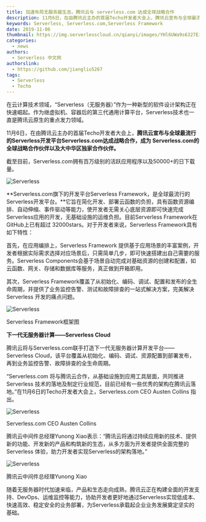 ```yaml
---
title: 加速布局无服务器生态，腾讯云与 serverless.com 达成全球战略合作
description: 11月6日，在由腾讯云主办的首届Techo开发者大会上，腾讯云宣布与全球最流行的Serverless开发平台Serverless.com达成战略合作，成为 Serverless.com的全球战略合作伙伴以及大中华区独家合作伙伴。
keywords: Serverless, Serverless.com,Serverless Framework
date: 2019-11-06
thumbnail: https://img.serverlesscloud.cn/qianyi/images/YHl6UWa9s6327EicNmKoiadbyaCyibt2hQOZQa3MtiaeymlKxIQ03agNneetE1MpiaRnLTKicoL7VwtVRoB3PbW4dQmA.png
categories: 
  - news
authors: 
  - Serverless 中文网
authorslink: 
  - https://github.com/jiangliu5267
tags:
  - Serverless
  - Techo
---
```


在云计算技术领域，“Serverless（无服务器）”作为一种新型的软件设计架构正在快速崛起。作为继虚拟机、容器后的第三代通用计算平台，Serverless技术也一直是腾讯云原生的重点发力领域。

11月6日，在由腾讯云主办的首届Techo开发者大会上，**腾讯云宣布与全球最流行的Serverless开发平台Serverless.com达成战略合作，成为 Serverless.com的全球战略合作伙伴以及大中华区独家合作伙伴。**

截至目前，Serverless.com拥有百万级别的活跃应用程序以及50000+的日下载量。

![Serverless](https://img.serverlesscloud.cn/qianyi/images/YHl6UWa9s6327EicNmKoiadbyaCyibt2hQOZQa3MtiaeymlKxIQ03agNneetE1MpiaRnLTKicoL7VwtVRoB3PbW4dQmA.png)

**Serverless.com旗下的开发平台Serverless Framework，是全球最流行的 Serverless开发平台。**它旨在简化开发、部署云函数的负担，具有函数资源编排、自动伸缩、事件驱动等能力，使开发者无需关心底层资源即可快速完成Serverless应用的开发，无基础设施的运维负担。目前Serverless Framework在GitHub上已有超过 32000stars。对于开发者来说，Serverless Framework具有如下特性：

首先，在应用编排上，Serverless Framework 提供基于应用场景的丰富案例，开发者根据实际需求选择对应场景后，只需简单几步，即可快速搭建出自己需要的服务。Serverless Components会基于场景自动完成对基础资源的创建和配置，如云函数、网关、存储和数据库等服务，真正做到开箱即用。

其次，Serverless Framework覆盖了从初始化、编码、调试、配置和发布的全生命周期，并提供了业务监控告警、测试和故障排查的一站式解决方案，完美解决 Serverless 开发的痛点问题。

![Serverless](https://img.serverlesscloud.cn/qianyi/images/YHl6UWa9s6327EicNmKoiadbyaCyibt2hQO12pPLBsHegp9cGBUGrfYM8yDkNpAyLwUOMljtqQq6GrmfdXECKR4hw.jpg)

Serverless Framework框架图

**下一代无服务器计算——Serverless Cloud**


腾讯云将与Serverless.com联手打造下一代无服务器计算开发平台—— Serverless Cloud，该平台覆盖从初始化、编码、调试、资源配置到部署发布，再到业务监控告警、故障排查的全生命周期。

“Serverless.com 将与腾讯云合作，从基础设施到应用工具层面，共同推进 Serverless 技术的落地及制定行业规范，目前已经有一些优秀的架构在腾讯云落地。”在11月6日的Techo开发者大会上，Serverless.com CEO Austen Collins 指出。

![Serverless](https://img.serverlesscloud.cn/qianyi/images/YHl6UWa9s6327EicNmKoiadbyaCyibt2hQOq4T7llH3Dia2KbeNpFqlPV7ibgAamCFYzhpkEYBCibH4zoKGlHTOB9ibcw.jpg)

Serverless.com CEO Austen Collins


腾讯云中间件总经理Yunong Xiao表示：“腾讯云将通过持续应用新的技术、提供新的功能、开发新的产品和构筑新的生态，从多方面为开发者提供全面完整的Serverless 体验，助力开发者实现Serverless的架构落地。”

![Serverless](https://img.serverlesscloud.cn/qianyi/images/YHl6UWa9s6327EicNmKoiadbyaCyibt2hQOpTyw7thEHDOw0l07blU51eaxsw79qedjR22rPEiaewG7DUyH8UTsttg.jpg)

腾讯云中间件总经理Yunong Xiao

随着无服务器时代加速来临，产品和生态走向成熟，腾讯云正在构建全面的开发支持、DevOps、运维监控等能力，协助开发者更好地通过Serverless实现低成本、快速高效、稳定安全的业务部署，为Serverless承载起企业业务发展奠定坚实的基础。
